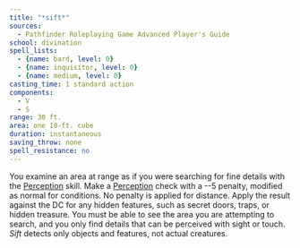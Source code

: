 ```yaml
---
title: "*sift*"
sources:
  - Pathfinder Roleplaying Game Advanced Player's Guide
school: divination
spell_lists:
  - {name: bard, level: 0}
  - {name: inquisitor, level: 0}
  - {name: medium, level: 0}
casting_time: 1 standard action
components:
  - V
  - S
range: 30 ft.
area: one 10-ft. cube
duration: instantaneous
saving_throw: none
spell_resistance: no
---
```


You examine an area at range as if you were searching for fine details with the [Perception](/skills/perception/) skill. Make a [Perception](/skills/perception/) check with a --5 penalty, modified as normal for conditions. No penalty is applied for distance. Apply the result against the DC for any hidden features, such as secret doors, traps, or hidden treasure. You must be able to see the area you are attempting to search, and you only find details that can be perceived with sight or touch. *Sift* detects only objects and features, not actual creatures.

